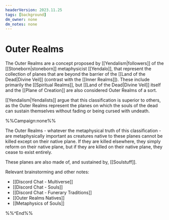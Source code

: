 ```yaml
---
headerVersion: 2023.11.25
tags: [background]
dm_owner: none
dm_notes: none
---
```

# Outer Realms

The Outer Realms are a concept proposed by [[Yendalism|followers]] of the [[Stoneborn|stoneborn]] metaphysicist [[Yendalo]], that represent the collection of planes that are beyond the barrier of the [[Land of the Dead|Divine Veil]] (contrast with the [[Inner Realms]]). These include primarily the [[Spiritual Realms]], but [[Land of the Dead|Divine Veil]] itself and the [[Plane of Creation]] are also considered Outer Realms of a sort. 

[[Yendalism|Yendalists]] argue that this classification is superior to others, as the Outer Realms represent the planes on which the souls of the dead can sustain themselves without fading or being cursed with undeath.

%%Campaign:none%%

The Outer Realms - whatever the metaphysical truth of this classification - are metaphysically important as creatures native to these planes cannot be killed except on their native plane. If they are killed elsewhere, they simply reform on their native plane, but if they are killed on their native plane, they cease to exist entirely. 

These planes are also made of, and sustained by, [[Soulstuff]]. 

Relevant brainstorming and other notes:
- [[Discord Chat - Multiverse]]
- [[Discord Chat - Souls]]
- [[Discord Chat - Funerary Traditions]]
- [[Outer Realms Natives]]
- [[Metaphysics of Souls]]

%%^End%%